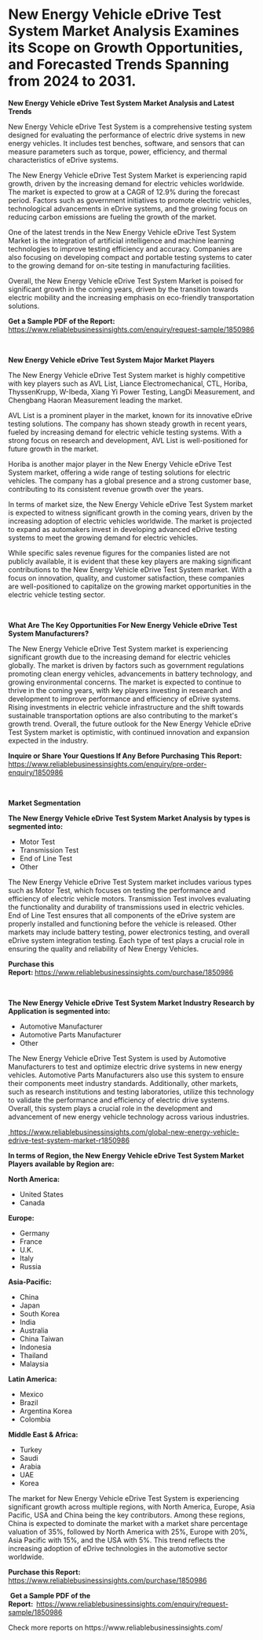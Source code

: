 <p><h1>New Energy Vehicle eDrive Test System Market Analysis Examines its Scope on Growth Opportunities, and Forecasted Trends Spanning from 2024 to 2031.</h1></p><p><strong>New Energy Vehicle eDrive Test System Market Analysis and Latest Trends</strong></p>
<p><p>New Energy Vehicle eDrive Test System is a comprehensive testing system designed for evaluating the performance of electric drive systems in new energy vehicles. It includes test benches, software, and sensors that can measure parameters such as torque, power, efficiency, and thermal characteristics of eDrive systems.</p><p>The New Energy Vehicle eDrive Test System Market is experiencing rapid growth, driven by the increasing demand for electric vehicles worldwide. The market is expected to grow at a CAGR of 12.9% during the forecast period. Factors such as government initiatives to promote electric vehicles, technological advancements in eDrive systems, and the growing focus on reducing carbon emissions are fueling the growth of the market.</p><p>One of the latest trends in the New Energy Vehicle eDrive Test System Market is the integration of artificial intelligence and machine learning technologies to improve testing efficiency and accuracy. Companies are also focusing on developing compact and portable testing systems to cater to the growing demand for on-site testing in manufacturing facilities.</p><p>Overall, the New Energy Vehicle eDrive Test System Market is poised for significant growth in the coming years, driven by the transition towards electric mobility and the increasing emphasis on eco-friendly transportation solutions.</p></p>
<p><strong>Get a Sample PDF of the Report:&nbsp;</strong> <a href="https://www.reliablebusinessinsights.com/enquiry/request-sample/1850986">https://www.reliablebusinessinsights.com/enquiry/request-sample/1850986</a></p>
<p>&nbsp;</p>
<p><strong>New Energy Vehicle eDrive Test System Major Market Players</strong></p>
<p><p>The New Energy Vehicle eDrive Test System market is highly competitive with key players such as AVL List, Liance Electromechanical, CTL, Horiba, ThyssenKrupp, W-Ibeda, Xiang Yi Power Testing, LangDi Measurement, and Chengbang Haoran Measurement leading the market.</p><p>AVL List is a prominent player in the market, known for its innovative eDrive testing solutions. The company has shown steady growth in recent years, fueled by increasing demand for electric vehicle testing systems. With a strong focus on research and development, AVL List is well-positioned for future growth in the market.</p><p>Horiba is another major player in the New Energy Vehicle eDrive Test System market, offering a wide range of testing solutions for electric vehicles. The company has a global presence and a strong customer base, contributing to its consistent revenue growth over the years.</p><p>In terms of market size, the New Energy Vehicle eDrive Test System market is expected to witness significant growth in the coming years, driven by the increasing adoption of electric vehicles worldwide. The market is projected to expand as automakers invest in developing advanced eDrive testing systems to meet the growing demand for electric vehicles.</p><p>While specific sales revenue figures for the companies listed are not publicly available, it is evident that these key players are making significant contributions to the New Energy Vehicle eDrive Test System market. With a focus on innovation, quality, and customer satisfaction, these companies are well-positioned to capitalize on the growing market opportunities in the electric vehicle testing sector.</p></p>
<p>&nbsp;</p>
<p><strong>What Are The Key Opportunities For New Energy Vehicle eDrive Test System Manufacturers?</strong></p>
<p><p>The New Energy Vehicle eDrive Test System market is experiencing significant growth due to the increasing demand for electric vehicles globally. The market is driven by factors such as government regulations promoting clean energy vehicles, advancements in battery technology, and growing environmental concerns. The market is expected to continue to thrive in the coming years, with key players investing in research and development to improve performance and efficiency of eDrive systems. Rising investments in electric vehicle infrastructure and the shift towards sustainable transportation options are also contributing to the market's growth trend. Overall, the future outlook for the New Energy Vehicle eDrive Test System market is optimistic, with continued innovation and expansion expected in the industry.</p></p>
<p><strong>Inquire or Share Your Questions If Any Before Purchasing This Report:</strong> <a href="https://www.reliablebusinessinsights.com/enquiry/pre-order-enquiry/1850986">https://www.reliablebusinessinsights.com/enquiry/pre-order-enquiry/1850986</a></p>
<p>&nbsp;</p>
<p><strong>Market Segmentation</strong></p>
<p><strong>The New Energy Vehicle eDrive Test System Market Analysis by types is segmented into:</strong></p>
<p><ul><li>Motor Test</li><li>Transmission Test</li><li>End of Line Test</li><li>Other</li></ul></p>
<p><p>The New Energy Vehicle eDrive Test System market includes various types such as Motor Test, which focuses on testing the performance and efficiency of electric vehicle motors. Transmission Test involves evaluating the functionality and durability of transmissions used in electric vehicles. End of Line Test ensures that all components of the eDrive system are properly installed and functioning before the vehicle is released. Other markets may include battery testing, power electronics testing, and overall eDrive system integration testing. Each type of test plays a crucial role in ensuring the quality and reliability of New Energy Vehicles.</p></p>
<p><strong>Purchase this Report:&nbsp;</strong><a href="https://www.reliablebusinessinsights.com/purchase/1850986">https://www.reliablebusinessinsights.com/purchase/1850986</a></p>
<p>&nbsp;</p>
<p><strong>The New Energy Vehicle eDrive Test System Market Industry Research by Application is segmented into:</strong></p>
<p><ul><li>Automotive Manufacturer</li><li>Automotive Parts Manufacturer</li><li>Other</li></ul></p>
<p><p>The New Energy Vehicle eDrive Test System is used by Automotive Manufacturers to test and optimize electric drive systems in new energy vehicles. Automotive Parts Manufacturers also use this system to ensure their components meet industry standards. Additionally, other markets, such as research institutions and testing laboratories, utilize this technology to validate the performance and efficiency of electric drive systems. Overall, this system plays a crucial role in the development and advancement of new energy vehicle technology across various industries.</p></p>
<p><a href="https://www.reliablebusinessinsights.com/global-new-energy-vehicle-edrive-test-system-market-r1850986">&nbsp;https://www.reliablebusinessinsights.com/global-new-energy-vehicle-edrive-test-system-market-r1850986</a></p>
<p><strong>In terms of Region, the New Energy Vehicle eDrive Test System Market Players available by Region are:</strong></p>
<p>
    <p> <strong> North America: </strong>
        <ul>
            <li>United States</li>
            <li>Canada</li>
        </ul>
        </p> 
    <p> <strong> Europe: </strong>
        <ul>
            <li>Germany</li>
            <li>France</li>
            <li>U.K.</li>
            <li>Italy</li>
            <li>Russia</li>
        </ul>
        </p> 
    <p> <strong> Asia-Pacific: </strong>
        <ul>
            <li>China</li>
            <li>Japan</li>
            <li>South Korea</li>
            <li>India</li>
            <li>Australia</li>
            <li>China Taiwan</li>
            <li>Indonesia</li>
            <li>Thailand</li>
            <li>Malaysia</li>
        </ul>
        </p> 
    <p> <strong> Latin America: </strong>
        <ul>
            <li>Mexico</li>
            <li>Brazil</li>
            <li>Argentina Korea</li>
            <li>Colombia</li>
        </ul>
        </p> 
    <p> <strong> Middle East & Africa: </strong>
        <ul>
            <li>Turkey</li>
            <li>Saudi</li>
            <li>Arabia</li>
            <li>UAE</li>
            <li>Korea</li>
        </ul>
    </p>
    </p>
<p><p>The market for New Energy Vehicle eDrive Test System is experiencing significant growth across multiple regions, with North America, Europe, Asia Pacific, USA and China being the key contributors. Among these regions, China is expected to dominate the market with a market share percentage valuation of 35%, followed by North America with 25%, Europe with 20%, Asia Pacific with 15%, and the USA with 5%. This trend reflects the increasing adoption of eDrive technologies in the automotive sector worldwide.</p></p>
<p><strong>Purchase this Report: </strong><a href="https://www.reliablebusinessinsights.com/purchase/1850986">https://www.reliablebusinessinsights.com/purchase/1850986</a></p>
<p>&nbsp;<strong>Get a Sample PDF of the Report:&nbsp;&nbsp;</strong><a href="https://www.reliablebusinessinsights.com/enquiry/request-sample/1850986">https://www.reliablebusinessinsights.com/enquiry/request-sample/1850986</a></p>
<p><strong></strong></p>
<p>Check more reports on https://www.reliablebusinessinsights.com/</p>